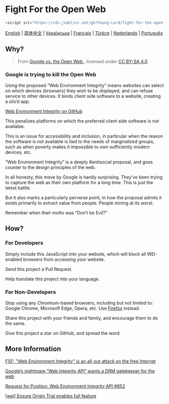 # Fight For the Open Web

```javascript
<script src="https://cdn.jsdelivr.net/gh/Young-Lord/fight-for-the-open-web@main/openweb.js" defer async></script>
```

[English](./README.md) | [简体中文](./README.zh-CN.md) | [Українська](./README.uk-UA.md) | [Français](./README.fr-FR.md) | [Türkçe](./README.tr.md) | [Nederlands](./README.nl-NL.md) |
[Português](./README.pt-BR.md)

## Why?

> From [Google vs. the Open Web
](https://interpeer.io/blog/2023/07/google-vs-the-open-web/), licensed under [CC BY-SA 4.0](https://creativecommons.org/licenses/by-sa/4.0).

### Google is trying to kill the Open Web

Using the proposed “Web Environment Integrity” means websites can select on which devices (browsers) they wish to be displayed, and can refuse service to other devices. It binds client side software to a website, creating a silo’d app.

[Web Environment Integrity on GitHub](https://github.com/RupertBenWiser/Web-Environment-Integrity/blob/main/explainer.md)

This penalizes platforms on which the preferred client side software is not available.

This is an issue for accessibility and inclusion, in particular when the reason the software is not available is tied to the needs of marginalized groups, such as when poverty makes it impossible to own sufficiently modern devices, etc.

“Web Environment Integrity” is a deeply #antisocial proposal, and goes counter to the design principles of the web.

In all honesty, this move by Google is hardly surprising. They’ve been trying to capture the web as their own platform for a long time. This is just the latest battle.

But it also marks a particularly perverse point, in how the proposal admits it exists primarily to extract value from people. People mining at its worst.

Remember when their motto was “Don’t be Evil?”

## How?

### For Developers

Simply include this JavaScript into your website, which will block all WEI-enabled browsers from accessing your website.

Send this project a Pull Request.

Help translate this project into your language.

### For Non-Developers

Stop using any Chromium-based browsers, including but not limited to: Google Chrome, Microsoft Edge, Opera, etc. Use [Firefox](https://www.mozilla.org/en-US/firefox/new/) instead.

Share this project with your friends and family, and encourage them to do the same.

Give this project a star on GitHub, and spread the word.

## More Information

[FSF: "Web Environment Integrity" is an all-out attack on the free Internet](https://www.fsf.org/blogs/community/web-environment-integrity-is-an-all-out-attack-on-the-free-internet)

[Google’s nightmare “Web Integrity API” wants a DRM gatekeeper for the web](https://arstechnica.com/gadgets/2023/07/googles-web-integrity-api-sounds-like-drm-for-the-web/)

[Request for Position: Web Environment Integrity API #852](https://github.com/mozilla/standards-positions/issues/852)

[\[wei\] Ensure Origin Trial enables full feature](https://github.com/chromium/chromium/commit/6f47a22906b2899412e79a2727355efa9cc8f5bd)
